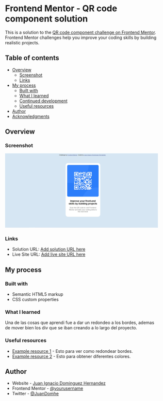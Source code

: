 # Frontend Mentor - QR code component solution

This is a solution to the [QR code component challenge on Frontend Mentor](https://www.frontendmentor.io/challenges/qr-code-component-iux_sIO_H). Frontend Mentor challenges help you improve your coding skills by building realistic projects.

## Table of contents

- [Overview](#overview)
  - [Screenshot](#screenshot)
  - [Links](#links)
- [My process](#my-process)
  - [Built with](#Atom,html5,css3)
  - [What I learned](#Como-redondear-los-bordes)
  - [Continued development](#continued-development)
  - [Useful resources](#useful-resources)
- [Author](#JuanDomhe)
- [Acknowledgments](#acknowledgments)

## Overview

### Screenshot

![](images/ss.jpg)

### Links

- Solution URL: [Add solution URL here](https://juandh98.github.io/qr-code/)
- Live Site URL: [Add live site URL here](https://juandh98.github.io/qr-code/)

## My process

### Built with

- Semantic HTML5 markup
- CSS custom properties

### What I learned

Una de las cosas que aprendi fue a dar un redondeo a los bordes, ademas de mover bien los div que se iban creando a lo largo del proyecto.


### Useful resources

- [Example resource 1](https://lineadecodigo.com/css/redondear-bordes-con-css/) - Esto para ver como redondear bordes.
- [Example resource 2](https://colorhunt.co/) - Esto para obtener diferentes colores.

## Author

- Website - [Juan Ignacio Dominguez Hernandez](https://github.com/JuanDH98)
- Frontend Mentor - [@yourusername](https://www.frontendmentor.io/profile/yourusername)
- Twitter - [@JuanDomhe](https://twitter.com/JuanDomhe)

